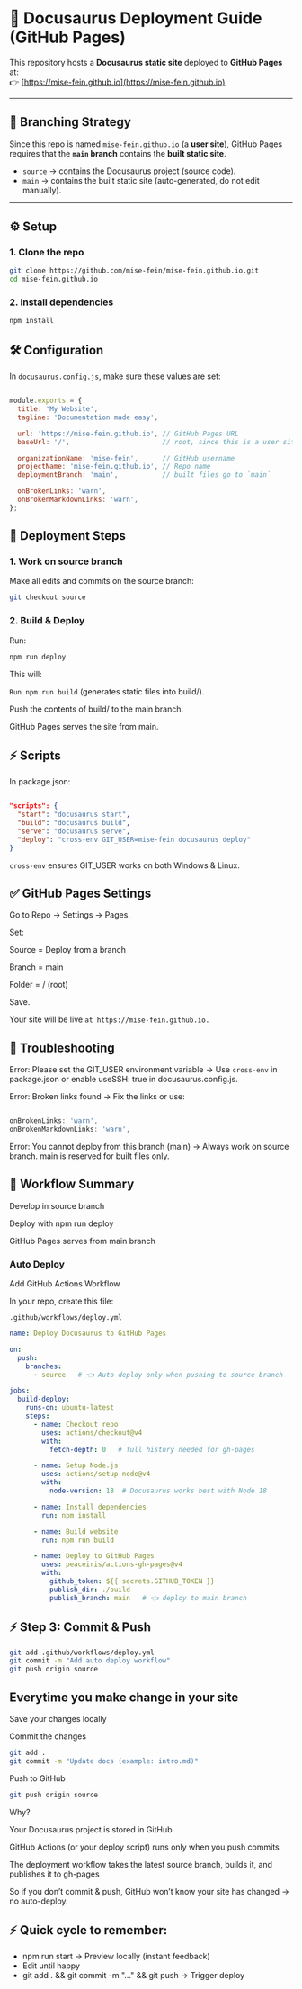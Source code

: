 # 🚀 Docusaurus Deployment Guide (GitHub Pages)

This repository hosts a **Docusaurus static site** deployed to **GitHub Pages** at:  
👉 [https://mise-fein.github.io](https://mise-fein.github.io)

---

## 📂 Branching Strategy

Since this repo is named `mise-fein.github.io` (a **user site**), GitHub Pages requires that the **`main` branch** contains the **built static site**.

- `source` → contains the Docusaurus project (source code).  
- `main` → contains the built static site (auto-generated, do not edit manually).  

---

## ⚙️ Setup

### 1. Clone the repo
```bash
git clone https://github.com/mise-fein/mise-fein.github.io.git
cd mise-fein.github.io
```
### 2. Install dependencies
```bash
npm install
```
## 🛠 Configuration
In `docusaurus.config.js`, make sure these values are set:

```js

module.exports = {
  title: 'My Website',
  tagline: 'Documentation made easy',

  url: 'https://mise-fein.github.io', // GitHub Pages URL
  baseUrl: '/',                       // root, since this is a user site

  organizationName: 'mise-fein',      // GitHub username
  projectName: 'mise-fein.github.io', // Repo name
  deploymentBranch: 'main',           // built files go to `main`

  onBrokenLinks: 'warn',
  onBrokenMarkdownLinks: 'warn',
};
```

## 🚀 Deployment Steps
### 1. Work on source branch
Make all edits and commits on the source branch:

```bash
git checkout source
```
### 2. Build & Deploy
Run:

```bash
npm run deploy
```
This will:

`Run npm run build` (generates static files into build/).

Push the contents of build/ to the main branch.

GitHub Pages serves the site from main.

## ⚡ Scripts
In package.json:

```json

"scripts": {
  "start": "docusaurus start",
  "build": "docusaurus build",
  "serve": "docusaurus serve",
  "deploy": "cross-env GIT_USER=mise-fein docusaurus deploy"
}
```
`cross-env` ensures GIT_USER works on both Windows & Linux.

## ✅ GitHub Pages Settings
Go to Repo → Settings → Pages.

Set:

Source = Deploy from a branch

Branch = main

Folder = / (root)

Save.

Your site will be live `at https://mise-fein.github.io.`

## 🔧 Troubleshooting
Error: Please set the GIT_USER environment variable
→ Use `cross-env` in package.json or enable useSSH: true in docusaurus.config.js.

Error: Broken links found
→ Fix the links or use:

```js

onBrokenLinks: 'warn',
onBrokenMarkdownLinks: 'warn',
```
Error: You cannot deploy from this branch (main)
→ Always work on source branch. main is reserved for built files only.

## 🌟 Workflow Summary
Develop in source branch

Deploy with npm run deploy

GitHub Pages serves from main branch
### Auto Deploy
Add GitHub Actions Workflow

In your repo, create this file:

`.github/workflows/deploy.yml`

```yaml
name: Deploy Docusaurus to GitHub Pages

on:
  push:
    branches:
      - source   # 👈 Auto deploy only when pushing to source branch

jobs:
  build-deploy:
    runs-on: ubuntu-latest
    steps:
      - name: Checkout repo
        uses: actions/checkout@v4
        with:
          fetch-depth: 0   # full history needed for gh-pages

      - name: Setup Node.js
        uses: actions/setup-node@v4
        with:
          node-version: 18  # Docusaurus works best with Node 18

      - name: Install dependencies
        run: npm install

      - name: Build website
        run: npm run build

      - name: Deploy to GitHub Pages
        uses: peaceiris/actions-gh-pages@v4
        with:
          github_token: ${{ secrets.GITHUB_TOKEN }}
          publish_dir: ./build
          publish_branch: main   # 👈 deploy to main branch
```

## ⚡ Step 3: Commit & Push
```bash
git add .github/workflows/deploy.yml
git commit -m "Add auto deploy workflow"
git push origin source
```

## Everytime you make change in your site
Save your changes locally

Commit the changes
```bash
git add .
git commit -m "Update docs (example: intro.md)"
```

Push to GitHub
```bash
git push origin source
```
Why?

Your Docusaurus project is stored in GitHub

GitHub Actions (or your deploy script) runs only when you push commits

The deployment workflow takes the latest source branch, builds it, and publishes it to gh-pages

So if you don’t commit & push, GitHub won’t know your site has changed → no auto-deploy.

## ⚡ Quick cycle to remember:

- npm run start → Preview locally (instant feedback)
- Edit until happy
- git add . && git commit -m "..." && git push → Trigger deploy
